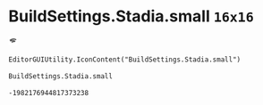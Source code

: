 # BuildSettings.Stadia.small `16x16`
<img src="/img/BuildSettings.Stadia.small.png" width=16 height=16>

``` CSharp
EditorGUIUtility.IconContent("BuildSettings.Stadia.small")
```
```
BuildSettings.Stadia.small
```
```
-1982176944817373238
```
